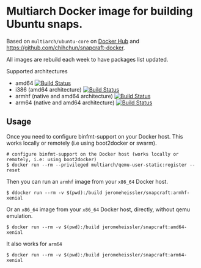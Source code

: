 # Multiarch Docker image for building Ubuntu snaps.

Based on `multiarch/ubuntu-core` on [Docker Hub](https://hub.docker.com/r/multiarch/ubuntu-core/) and https://github.com/chihchun/snapcraft-docker.

All images are rebuild each week to have packages list updated.

Supported architectures

* amd64 [![Build Status](https://travis-ci.org/jeromeheissler/snapcraft.svg?branch=amd64-xenial)](https://travis-ci.org/jeromeheissler/snapcraft)
* i386 (amd64 architecture) [![Build Status](https://travis-ci.org/jeromeheissler/snapcraft.svg?branch=i386-xenial)](https://travis-ci.org/jeromeheissler/snapcraft)
* armhf (native and amd64 architecture) [![Build Status](https://travis-ci.org/jeromeheissler/snapcraft.svg?branch=armhf-xenial)](https://travis-ci.org/jeromeheissler/snapcraft)
* arm64 (native and amd64 architecture) [![Build Status](https://travis-ci.org/jeromeheissler/snapcraft.svg?branch=arm64-xenial)](https://travis-ci.org/jeromeheissler/snapcraft)

## Usage

Once you need to configure binfmt-support on your Docker host.
This works locally or remotely (i.e using boot2docker or swarm).

```console
# configure binfmt-support on the Docker host (works locally or remotely, i.e: using boot2docker)
$ docker run --rm --privileged multiarch/qemu-user-static:register --reset
```

Then you can run an `armhf` image from your `x86_64` Docker host.

```console
$ ddocker run --rm -v $(pwd):/build jeromeheissler/snapcraft:armhf-xenial
```

Or an `x86_64` image from your `x86_64` Docker host, directly, without qemu emulation.

```console
$ docker run --rm -v $(pwd):/build jeromeheissler/snapcraft:amd64-xenial
```

It also works for `arm64`

```console
$ docker run --rm -v $(pwd):/build jeromeheissler/snapcraft:arm64-xenial
```
